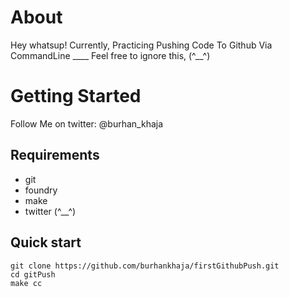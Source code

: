 



# About
Hey whatsup!
Currently, Practicing Pushing Code To Github Via CommandLine
                           ____
Feel free to ignore this, (^__^)

# Getting Started
  
Follow Me on twitter: 
@burhan_khaja

## Requirements
  - git
  - foundry
  - make
  - twitter (^__^)
  
## Quick start
```
git clone https://github.com/burhankhaja/firstGithubPush.git
cd gitPush
make cc
```
                    